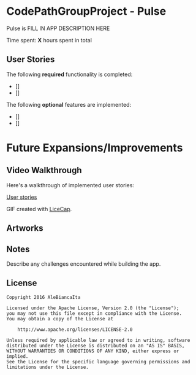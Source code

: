 # CodePathGroupProject - Pulse

Pulse is FILL IN APP DESCRIPTION HERE

Time spent: **X** hours spent in total

## User Stories

The following **required** functionality is completed:

- [] 
- [] 

The following **optional** features are implemented:

- [] 
- [] 

# Future Expansions/Improvements


## Video Walkthrough

Here's a walkthrough of implemented user stories:

[User stories]()

GIF created with [LiceCap](http://www.cockos.com/licecap/).

## Artworks

## Notes

Describe any challenges encountered while building the app.


## License

    Copyright 2016 AleBiancaIta

    Licensed under the Apache License, Version 2.0 (the "License");
    you may not use this file except in compliance with the License.
    You may obtain a copy of the License at

        http://www.apache.org/licenses/LICENSE-2.0

    Unless required by applicable law or agreed to in writing, software
    distributed under the License is distributed on an "AS IS" BASIS,
    WITHOUT WARRANTIES OR CONDITIONS OF ANY KIND, either express or implied.
    See the License for the specific language governing permissions and
    limitations under the License.

